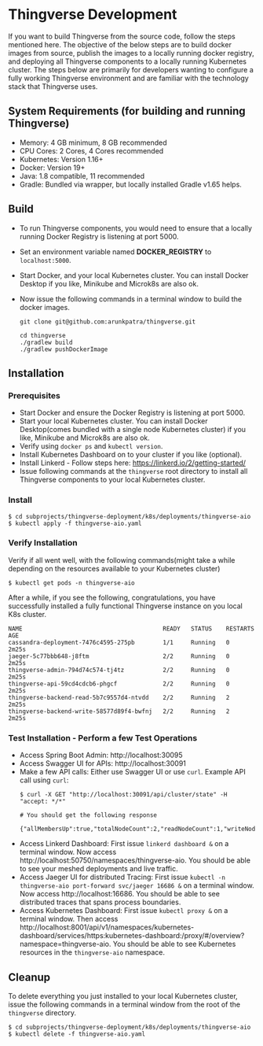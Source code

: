 # Thingverse Development

If you want to build Thingverse from the source code, follow the steps mentioned here.
The objective of the below steps are to build docker images from source, publish the images to
a locally running docker registry, and deploying all Thingverse components to a locally running
Kubernetes cluster. The steps below are primarily for developers wanting to configure a fully
working Thingverse environment and are familiar with the technology stack that Thingverse uses.

## System Requirements (for building and running Thingverse)

- Memory: 4 GB minimum, 8 GB recommended
- CPU Cores: 2 Cores, 4 Cores recommended
- Kubernetes: Version 1.16+
- Docker: Version 19+
- Java: 1.8 compatible, 11 recommended
- Gradle: Bundled via wrapper, but locally installed Gradle v1.65 helps.

## Build
- To run Thingverse components, you would need to ensure that a locally running Docker Registry is listening at port 5000. 
- Set an environment variable named **DOCKER_REGISTRY** to `localhost:5000`. 
- Start Docker, and your local Kubernetes cluster. You can install Docker Desktop if you like, Minikube and Microk8s are also ok.
- Now issue the following commands in a terminal window to build the docker images.

    ``` 
    git clone git@github.com:arunkpatra/thingverse.git
    
    cd thingverse
    ./gradlew build
    ./gradlew pushDockerImage
    ```

## Installation

### Prerequisites
- Start Docker and ensure the Docker Registry is listening at port 5000.
- Start your local Kubernetes cluster. You can install Docker Desktop(comes bundled with a single node Kubernetes cluster) if you like, Minikube and Microk8s are also ok.
- Verify using `docker ps` and `kubectl version`.
- Install Kubernetes Dashboard on to your cluster if you like (optional).
- Install Linkerd - Follow steps here: https://linkerd.io/2/getting-started/
- Issue following commands at the `thingverse` root directory to install all Thingverse components to your local Kubernetes cluster.

### Install
``` 
$ cd subprojects/thingverse-deployment/k8s/deployments/thingverse-aio
$ kubectl apply -f thingverse-aio.yaml
```
### Verify Installation
Verify if all went well, with the following commands(might take a while depending on the resources available to your Kubernetes cluster)
``` 
$ kubectl get pods -n thingverse-aio
```
After a while, if you see the following, congratulations, you have successfully installed a fully functional Thingverse instance on you local K8s cluster.

``` 
NAME                                        READY   STATUS    RESTARTS   AGE
cassandra-deployment-7476c4595-275pb        1/1     Running   0          2m25s
jaeger-5c77bbb648-j8ftm                     2/2     Running   0          2m25s
thingverse-admin-794d74c574-tj4tz           2/2     Running   0          2m25s
thingverse-api-59cd4cdcb6-phgcf             2/2     Running   0          2m25s
thingverse-backend-read-5b7c9557d4-ntvdd    2/2     Running   2          2m25s
thingverse-backend-write-58577d89f4-bwfnj   2/2     Running   2          2m25s
```

### Test Installation - Perform a few Test Operations

- Access Spring Boot Admin: http://localhost:30095
- Access Swagger UI for APIs: http://localhost:30091
- Make a few API calls: Either use Swagger UI or use `curl`. Example API call using `curl`:
    ``` 
    $ curl -X GET "http://localhost:30091/api/cluster/state" -H "accept: */*"
    
    # You should get the following response
    
    {"allMembersUp":true,"totalNodeCount":2,"readNodeCount":1,"writeNodeCount":1}   
    ```
- Access Linkerd Dashboard: First issue `linkerd dashboard &` on a terminal window. Now access http://localhost:50750/namespaces/thingverse-aio. You should be able to see your meshed deployments and live traffic.
- Access Jaeger UI for distributed Tracing: First issue `kubectl -n thingverse-aio port-forward svc/jaeger 16686 &` on a terminal window. Now access http://localhost:16686. You should be able to see distributed traces that spans process boundaries.
- Access Kubernetes Dashboard: First issue `kubectl proxy &` on a terminal window. Then access http://localhost:8001/api/v1/namespaces/kubernetes-dashboard/services/https:kubernetes-dashboard:/proxy/#/overview?namespace=thingverse-aio. You should be able to see Kubernetes resources in the `thingverse-aio` namespace.

## Cleanup

To delete everything you just installed to your local Kubernetes cluster, issue the following commands in a terminal window from the root of the `thingverse` directory.
``` 
$ cd subprojects/thingverse-deployment/k8s/deployments/thingverse-aio
$ kubectl delete -f thingverse-aio.yaml 
```
